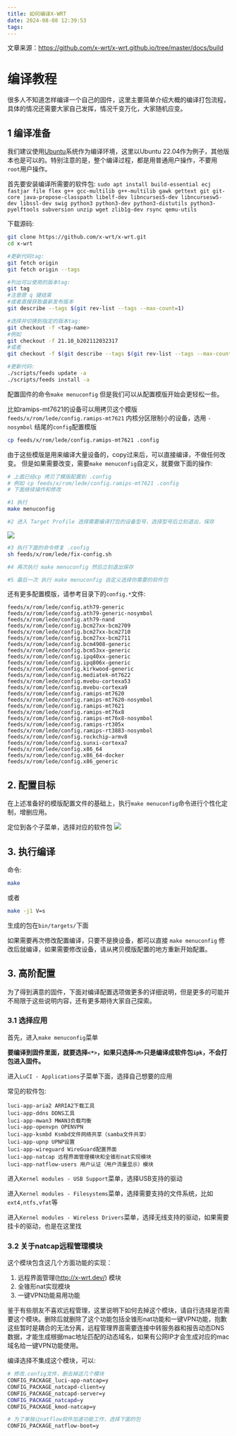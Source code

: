 ```yaml
---
title: 如何编译X-WRT
date: 2024-08-08 12:39:53
tags:
---
```


文章来源：https://github.com/x-wrt/x-wrt.github.io/tree/master/docs/build
# 编译教程

很多人不知道怎样编译一个自己的固件，这里主要简单介绍大概的编译打包流程，具体的情况还需要大家自己发挥，情况千变万化，大家随机应变。

## 1 编译准备
我们建议使用[Ubuntu](https://www.ubuntu.com/)系统作为编译环境，这里以Ubuntu 22.04作为例子，其他版本也是可以的。特别注意的是，整个编译过程，都是用普通用户操作，不要用`root`用户操作。

首先要安装编译所需要的软件包:
`sudo apt install build-essential ecj fastjar file flex g++ gcc-multilib g++-multilib gawk gettext git git-core java-propose-classpath libelf-dev libncurses5-dev libncursesw5-dev libssl-dev swig python3 python3-dev python3-distutils python3-pyelftools subversion unzip wget zlib1g-dev rsync qemu-utils`

下载源码:
```sh
git clone https://github.com/x-wrt/x-wrt.git
cd x-wrt

#更新代码tag:
git fetch origin
git fetch origin --tags

#列出可以使用的版本tag:
git tag
#注意摁 q 键结束
#或者直接获取最新发布版本
git describe --tags $(git rev-list --tags --max-count=1)

#选择并切换到指定的版本tag:
git checkout -f <tag-name>
#例如
git checkout -f 21.10_b202112032317
#或者
git checkout -f $(git describe --tags $(git rev-list --tags --max-count=1))

#更新代码:
./scripts/feeds update -a
./scripts/feeds install -a
```

配置固件的命令`make menuconfig` 但是我们可以从配置模版开始会更轻松一些。

比如ramips-mt7621的设备可以用拷贝这个模版`feeds/x/rom/lede/config.ramips-mt7621`
内核分区限制小的设备，选用 `-nosymbol` 结尾的`config`配置模版
```sh
cp feeds/x/rom/lede/config.ramips-mt7621 .config
```

由于这些模版是用来编译大量设备的，copy过来后，可以直接编译，不做任何改变。
但是如果需要改变，需要`make menuconfig`自定义，就要做下面的操作:
```sh
# 上面已经cp 拷贝了模版配置到 .config
# 例如 cp feeds/x/rom/lede/config.ramips-mt7621 .config
# 下面继续操作和修改

#1 执行
make menuconfig

#2 进入 Target Profile 选择需要编译打包的设备型号，选择型号后立刻退出，保存
```

![](https://jsd.xcqcoo.top/gh/x-wrt/x-wrt.github.io@master/docs/build/build-target.png)

```sh
#3 执行下面的命令修复 .config
sh feeds/x/rom/lede/fix-config.sh

#4 再次执行 make menuconfig 然后立刻退出保存

#5 最后一次 执行 make menuconfig 自定义选择你需要的软件包

```

还有更多配置模版，请参考目录下的`config.*`文件:
```
feeds/x/rom/lede/config.ath79-generic
feeds/x/rom/lede/config.ath79-generic-nosymbol
feeds/x/rom/lede/config.ath79-nand
feeds/x/rom/lede/config.bcm27xx-bcm2709
feeds/x/rom/lede/config.bcm27xx-bcm2710
feeds/x/rom/lede/config.bcm27xx-bcm2711
feeds/x/rom/lede/config.bcm4908-generic
feeds/x/rom/lede/config.bcm53xx-generic
feeds/x/rom/lede/config.ipq40xx-generic
feeds/x/rom/lede/config.ipq806x-generic
feeds/x/rom/lede/config.kirkwood-generic
feeds/x/rom/lede/config.mediatek-mt7622
feeds/x/rom/lede/config.mvebu-cortexa53
feeds/x/rom/lede/config.mvebu-cortexa9
feeds/x/rom/lede/config.ramips-mt7620
feeds/x/rom/lede/config.ramips-mt7620-nosymbol
feeds/x/rom/lede/config.ramips-mt7621
feeds/x/rom/lede/config.ramips-mt76x8
feeds/x/rom/lede/config.ramips-mt76x8-nosymbol
feeds/x/rom/lede/config.ramips-rt305x
feeds/x/rom/lede/config.ramips-rt3883-nosymbol
feeds/x/rom/lede/config.rockchip-armv8
feeds/x/rom/lede/config.sunxi-cortexa7
feeds/x/rom/lede/config.x86_64
feeds/x/rom/lede/config.x86_64-docker
feeds/x/rom/lede/config.x86_generic
```

## 2. 配置目标
在上述准备好的模版配置文件的基础上，执行`make menuconfig`命令进行个性化定制，增删应用。

定位到各个子菜单，选择对应的软件包
![](https://jsd.xcqcoo.top/gh/x-wrt/x-wrt.github.io@master/docs/build//build-m.png)

## 3. 执行编译
命令:
```sh
make
```
或者
```sh
make -j1 V=s
```

生成的包在`bin/targets/`下面


如果需要再次修改配置编译，只要不是换设备，都可以直接 `make menuconfig` 修改后就编译，如果需要修改设备，请从拷贝模版配置的地方重新开始配置。


## 3. 高阶配置
为了得到满意的固件，下面对编译配置选项做更多的详细说明，但是更多的可能并不局限于这些说明内容，还有更多期待大家自己探索。

### 3.1 选择应用
首先，进入`make menuconfig`菜单

**要编译到固件里面，就要选择`<*>`，如果只选择`<M>`只是编译成软件包`ipk`，不会打包进入固件。**

进入`LuCI - Applications`子菜单下面，选择自己想要的应用

常见的软件包:
```
luci-app-aria2 ARRIA2下载工具
luci-app-ddns DDNS工具
luci-app-mwan3 MWAN3负载均衡
luci-app-openvpn OPENVPN
luci-app-ksmbd Ksmbd文件网络共享（samba文件共享）
luci-app-upnp UPNP设置
luci-app-wireguard WireGuard配置界面
luci-app-natcap 远程界面管理模块和全锥形nat实现模块
luci-app-natflow-users 用户认证（用户流量显示）模块
```

进入`Kernel modules - USB Support`菜单，选择USB支持的驱动

进入`Kernel modules - Filesystems`菜单，选择需要支持的文件系统，比如`ext4,ntfs,vfat`等

进入`Kernel modules - Wireless Drivers`菜单，选择无线支持的驱动，如果需要挂卡的驱动，也是在这里找

### 3.2 关于natcap远程管理模块
这个模块包含这几个方面功能的实现：
1. 远程界面管理(http://x-wrt.dev/) 模块
2. 全锥形nat实现模块
3. 一键VPN功能易用功能

鉴于有些朋友不喜欢远程管理，这里说明下如何去掉这个模块，请自行选择是否需要这个模块。删除后就删除了这个功能包括全锥形nat功能和一键VPN功能，抱歉这些暂时是耦合的无法分离，远程管理界面需要连接中转服务器和报告动态DNS数据，才能生成根据mac地址匹配的动态域名，如果有公网IP才会生成对应的mac域名给一键VPN功能使用。

编译选择不集成这个模块，可以:
```sh
# 修改.config文件，删去掉这几个模块
CONFIG_PACKAGE_luci-app-natcap=y
CONFIG_PACKAGE_natcapd-client=y
CONFIG_PACKAGE_natcapd-server=y
CONFIG_PACKAGE_natcapd=y
CONFIG_PACKAGE_kmod-natcap=y

# 为了单独让natflow软件加速功能工作，选择下面的包
CONFIG_PACKAGE_natflow-boot=y
```
